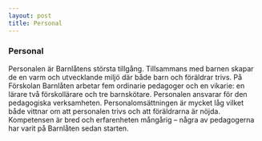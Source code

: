 ```yaml
---
layout: post
title: Personal
---
```

### Personal
Personalen är Barnlåtens största tillgång. Tillsammans med barnen skapar de en varm och utvecklande miljö där både barn 
och föräldrar trivs. 
På Förskolan Barnlåten arbetar fem ordinarie pedagoger och en vikarie: en lärare två förskollärare och tre barnskötare. 
Personalen ansvarar för den pedagogiska verksamheten. Personalomsättningen är mycket låg vilket både vittnar om att 
personalen trivs och att föräldrarna är nöjda. Kompetensen är bred och erfarenheten mångårig – några av pedagogerna har 
varit på Barnlåten sedan starten.